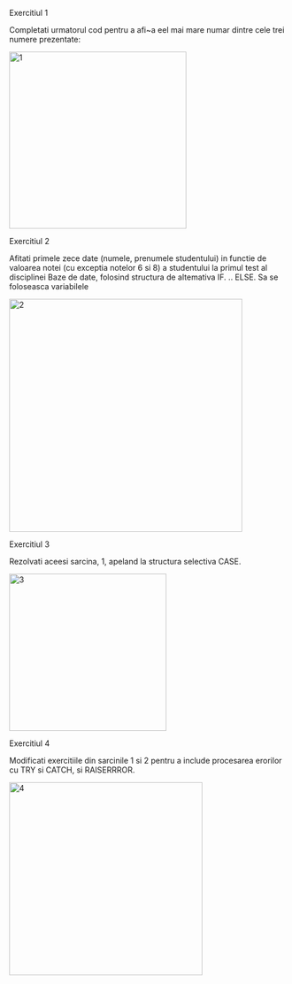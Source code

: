Exercitiul 1

Completati urmatorul cod pentru a afi~a eel mai mare numar dintre cele trei numere prezentate:

<img width="320" alt="1" src="https://user-images.githubusercontent.com/43128526/47623319-a9d7f280-db18-11e8-9451-505f50e2f7c7.png">

Exercitiul 2

Afitati primele zece date (numele, prenumele studentului) in functie de valoarea notei (cu exceptia
notelor 6 si 8) a studentului la primul test al disciplinei Baze de date, folosind structura de
altemativa IF. .. ELSE. Sa se foloseasca variabilele

<img width="421" alt="2" src="https://user-images.githubusercontent.com/43128526/47623434-27e8c900-db1a-11e8-91bc-5c580442f708.png">

Exercitiul 3

Rezolvati aceesi sarcina, 1, apeland la structura selectiva CASE.

<img width="284" alt="3" src="https://user-images.githubusercontent.com/43128526/47623597-2b7d4f80-db1c-11e8-96ce-14d540168aef.png">

Exercitiul 4

Modificati exercitiile din sarcinile 1 si 2 pentru a include procesarea erorilor cu TRY si CATCH, si
RAISERRROR.

<img width="349" alt="4" src="https://user-images.githubusercontent.com/43128526/47624009-07bc0880-db20-11e8-82f8-80705b2cb1a7.png">
